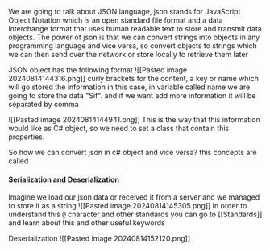 We are going to talk about JSON language, json stands for JavaScript Object Notation which is an open standard file format and a data interchange format that uses human readable text to store and transmit data objects.
The power of json is that we can convert strings into objects in any programming language and vice versa, so convert objects to strings which we can then send over the network or store locally to retrieve them later

JSON object has the following format
![[Pasted image 20240814144316.png]]
curly brackets for the content, a key or name which will go stored the information in this case, in variable called name we are going to store the data "Sif". and if we want add more information it will be separated by comma

![[Pasted image 20240814144941.png]]
This is the way that this information would like as C# object, so we need to set a class that contain this properties.

So how we can convert json in c# object and vice versa? this concepts are called
#### Serialization and Deserialization
Imagine we load our json data or received it from a server and we managed to store it as a string
![[Pasted image 20240814145305.png]]
In order to understand this `@` character and other standards you can go to [[Standards]] and learn about this and other useful keywords

Deserialization
![[Pasted image 20240814152120.png]]
